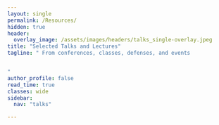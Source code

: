 ```yaml
---
layout: single
permalink: /Resources/
hidden: true
header:
  overlay_image: /assets/images/headers/talks_single-overlay.jpeg
title: "Selected Talks and Lectures"
tagline: " From conferences, classes, defenses, and events


"
author_profile: false
read_time: true
classes: wide
sidebar:
  nav: "talks"

---
```

